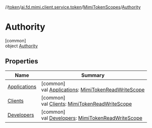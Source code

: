//[token](../../../../index.md)/[ai.fd.mimi.client.service.token](../../index.md)/[MimiTokenScopes](../index.md)/[Authority](index.md)

# Authority

[common]\
object [Authority](index.md)

## Properties

| Name | Summary |
|---|---|
| [Applications](-applications.md) | [common]<br>val [Applications](-applications.md): [MimiTokenReadWriteScope](../../-mimi-token-read-write-scope/index.md) |
| [Clients](-clients.md) | [common]<br>val [Clients](-clients.md): [MimiTokenReadWriteScope](../../-mimi-token-read-write-scope/index.md) |
| [Developers](-developers.md) | [common]<br>val [Developers](-developers.md): [MimiTokenReadWriteScope](../../-mimi-token-read-write-scope/index.md) |
